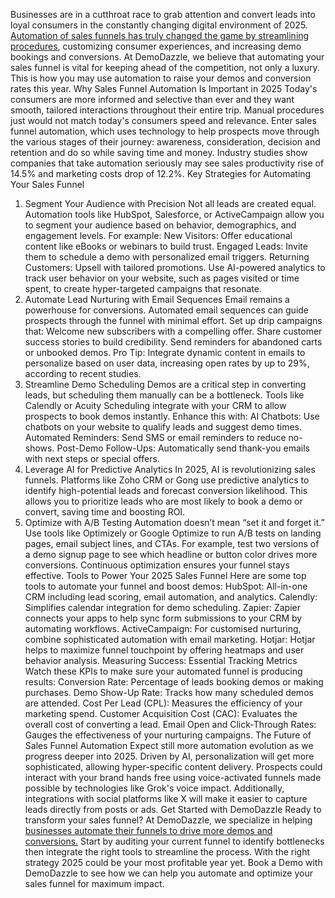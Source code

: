 
Businesses are in a cutthroat race to grab attention and convert leads into loyal consumers in the constantly changing digital environment of 2025. <a href="https://demodazzle.com/blog/sales-funnel-automation-boost-demos-and-conversions-in-2025">Automation of sales funnels has truly changed the game by streamlining procedures</a>, customizing consumer experiences, and increasing demo bookings and conversions. At DemoDazzle, we believe that automating your sales funnel is vital for keeping ahead of the competition, not only a luxury. This is how you may use automation to raise your demos and conversion rates this year.
Why Sales Funnel Automation Is Important in 2025
Today's consumers are more informed and selective than ever and they want smooth, tailored interactions throughout their entire trip. Manual procedures just would not match today's consumers speed and relevance. Enter sales funnel automation, which uses technology to help prospects move through the various stages of their journey: awareness, consideration, decision and retention and do so while saving time and money. Industry studies show companies that take automation seriously may see sales productivity rise of 14.5% and marketing costs drop of 12.2%.
Key Strategies for Automating Your Sales Funnel
1. Segment Your Audience with Precision
Not all leads are created equal. Automation tools like HubSpot, Salesforce, or ActiveCampaign allow you to segment your audience based on behavior, demographics, and engagement levels. For example:
New Visitors: Offer educational content like eBooks or webinars to build trust.
Engaged Leads: Invite them to schedule a demo with personalized email triggers.
Returning Customers: Upsell with tailored promotions.
Use AI-powered analytics to track user behavior on your website, such as pages visited or time spent, to create hyper-targeted campaigns that resonate.
2. Automate Lead Nurturing with Email Sequences
Email remains a powerhouse for conversions. Automated email sequences can guide prospects through the funnel with minimal effort. Set up drip campaigns that:
Welcome new subscribers with a compelling offer.
Share customer success stories to build credibility.
Send reminders for abandoned carts or unbooked demos.
Pro Tip: Integrate dynamic content in emails to personalize based on user data, increasing open rates by up to 29%, according to recent studies.
3. Streamline Demo Scheduling
Demos are a critical step in converting leads, but scheduling them manually can be a bottleneck. Tools like Calendly or Acuity Scheduling integrate with your CRM to allow prospects to book demos instantly. Enhance this with:
AI Chatbots: Use chatbots on your website to qualify leads and suggest demo times.
Automated Reminders: Send SMS or email reminders to reduce no-shows.
Post-Demo Follow-Ups: Automatically send thank-you emails with next steps or special offers.
4. Leverage AI for Predictive Analytics
In 2025, AI is revolutionizing sales funnels. Platforms like Zoho CRM or Gong use predictive analytics to identify high-potential leads and forecast conversion likelihood. This allows you to prioritize leads who are most likely to book a demo or convert, saving time and boosting ROI.
5. Optimize with A/B Testing
Automation doesn’t mean “set it and forget it.” Use tools like Optimizely or Google Optimize to run A/B tests on landing pages, email subject lines, and CTAs. For example, test two versions of a demo signup page to see which headline or button color drives more conversions. Continuous optimization ensures your funnel stays effective.
Tools to Power Your 2025 Sales Funnel
Here are some top tools to automate your funnel and boost demos:
HubSpot: All-in-one CRM including lead scoring, email automation, and analytics.
Calendly: Simplifies calendar integration for demo scheduling.
Zapier: Zapier connects your apps to help sync form submissions to your CRM by automating workflows.
ActiveCampaign: For customised nurturing, combine sophisticated automation with email marketing.
Hotjar: Hotjar helps to maximize funnel touchpoint by offering heatmaps and user behavior analysis.
Measuring Success: Essential Tracking Metrics
Watch these KPIs to make sure your automated funnel is producing results:
Conversion Rate: Percentage of leads booking demos or making purchases.
Demo Show-Up Rate: Tracks how many scheduled demos are attended.
Cost Per Lead (CPL): Measures the efficiency of your marketing spend.
Customer Acquisition Cost (CAC): Evaluates the overall cost of converting a lead.
Email Open and Click-Through Rates: Gauges the effectiveness of your nurturing campaigns.
The Future of Sales Funnel Automation
Expect still more automation evolution as we progress deeper into 2025. Driven by AI, personalization will get more sophisticated, allowing hyper-specific content delivery. Prospects could interact with your brand hands free using voice-activated funnels made possible by technologies like Grok's voice impact. Additionally, integrations with social platforms like X will make it easier to capture leads directly from posts or ads.
Get Started with DemoDazzle
Ready to transform your sales funnel? At DemoDazzle, we specialize in helping <a href="https://demodazzle.com/blog/sales-funnel-automation-boost-demos-and-conversions-in-2025">businesses automate their funnels to drive more demos and conversions.</a> Start by auditing your current funnel to identify bottlenecks then integrate the right tools to streamline the process. With the right strategy 2025 could be your most profitable year yet.
Book a Demo with DemoDazzle to see how we can help you automate and optimize your sales funnel for maximum impact.
